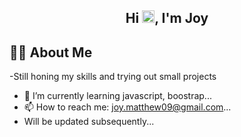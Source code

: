 <h2 align="center">Hi <img src="https://raw.githubusercontent.com/MartinHeinz/MartinHeinz/master/wave.gif" width="20px">, I'm Joy</h2>



## 🙋‍♂️ About Me

-Still honing my skills and trying out small projects 
- 🌱 I’m currently learning javascript, boostrap...
- 📫 How to reach me: joy.matthew09@gmail.com...
- Will be updated subsequently...
<!--
**jo-esign/jo-esign** is a ✨ _special_ ✨ repository because its `README.md` (this file) appears on your GitHub profile.

Here are some ideas to get you started:

- 🔭 I’m currently working on ...

- 👯 I’m looking to collaborate on ...
- 🤔 I’m looking for help with ...
- 💬 Ask me about ...
- 📫 How to reach me: Email: joy.matthew09@gmail.com...
- 😄 Pronouns: ...
- ⚡ Fun fact: ...
-->
